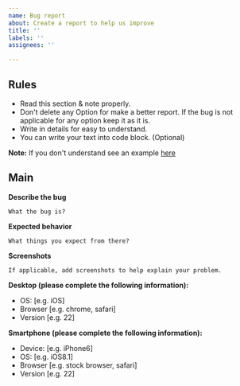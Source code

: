 ```yaml
---
name: Bug report
about: Create a report to help us improve
title: ''
labels: ''
assignees: ''

---
```


## Rules
- Read this section & note properly.
- Don't delete any Option for make a better report. If the bug is not applicable for any option keep it as it is.
- Write in details for easy to understand.
- You can write your text into code block. (Optional)

**Note:** If you don't understand see an example [here](https://github.com/mrhrifat/web-badge/issues/1)

## Main
**Describe the bug**
```
What the bug is?
```

**Expected behavior**
```
What things you expect from there?
```

**Screenshots**
```
If applicable, add screenshots to help explain your problem.
```

**Desktop (please complete the following information):**
 - OS: [e.g. iOS]
 - Browser [e.g. chrome, safari]
 - Version [e.g. 22]

**Smartphone (please complete the following information):**
 - Device: [e.g. iPhone6]
 - OS: [e.g. iOS8.1]
 - Browser [e.g. stock browser, safari]
 - Version [e.g. 22]
